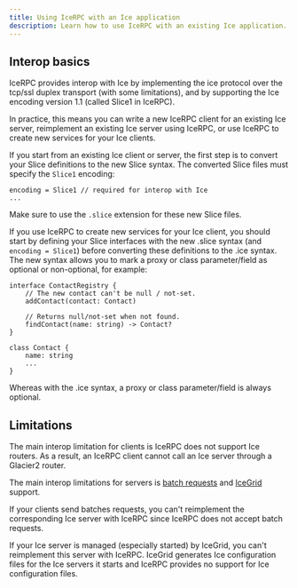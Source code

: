 ```yaml
---
title: Using IceRPC with an Ice application
description: Learn how to use IceRPC with an existing Ice application.
---
```


## Interop basics

IceRPC provides interop with Ice by implementing the ice protocol over the tcp/ssl duplex transport (with some
limitations), and by supporting the Ice encoding version 1.1 (called Slice1 in IceRPC).

In practice, this means you can write a new IceRPC client for an existing Ice server, reimplement an existing Ice server
using IceRPC, or use IceRPC to create new services for your Ice clients.

If you start from an existing Ice client or server, the first step is to convert your Slice definitions to the new Slice
syntax. The converted Slice files must specify the `Slice1` encoding:
```slice
encoding = Slice1 // required for interop with Ice
...

```

Make sure to use the `.slice` extension for these new Slice files.

If you use IceRPC to create new services for your Ice client, you should start by defining your Slice interfaces with
the new .slice syntax (and `encoding = Slice1`) before converting these definitions to the .ice syntax. The new syntax
allows you to mark a proxy or class parameter/field as optional or non-optional, for example:

```slice {% title="Slice with the .slice syntax" %}
interface ContactRegistry {
    // The new contact can't be null / not-set.
    addContact(contact: Contact)

    // Returns null/not-set when not found.
    findContact(name: string) -> Contact?
}

class Contact {
    name: string
    ...
}
```

Whereas with the .ice syntax, a proxy or class parameter/field is always optional.

## Limitations

The main interop limitation for clients is IceRPC does not support Ice routers. As a result, an IceRPC client cannot
call an Ice server through a Glacier2 router.

The main interop limitations for servers is [batch requests][batch-request] and [IceGrid][icegrid] support.

If your clients send batches requests, you can't reimplement the corresponding Ice server with IceRPC since IceRPC does
not accept batch requests.

If your Ice server is managed (especially started) by IceGrid, you can't reimplement this server with IceRPC. IceGrid
generates Ice configuration files for the Ice servers it starts and IceRPC provides no support for Ice configuration
files.

[batch-request]: https://doc.zeroc.com/ice/3.7/client-side-features/batched-invocations
[icegrid]: https://doc.zeroc.com/ice/3.7/ice-services/icegrid
